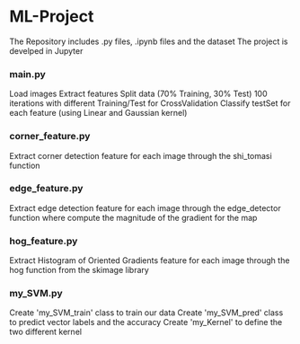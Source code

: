 # ML-Project

The Repository includes .py files, .ipynb files and the dataset
The project is develped in Jupyter



### main.py

Load images
Extract features 
Split data (70% Training, 30% Test)
100 iterations with different Training/Test for CrossValidation 
Classify testSet for each feature (using Linear and Gaussian kernel)



### corner_feature.py

Extract corner detection feature for each image through the shi_tomasi function



### edge_feature.py

Extract edge detection feature for each image through the edge_detector function where compute the magnitude of the gradient for the map



### hog_feature.py

Extract Histogram of Oriented Gradients feature for each image through the hog function from the skimage library



### my_SVM.py

Create 'my_SVM_train' class to train our data
Create 'my_SVM_pred' class to predict vector labels and the accuracy
Create 'my_Kernel' to define the two different kernel
